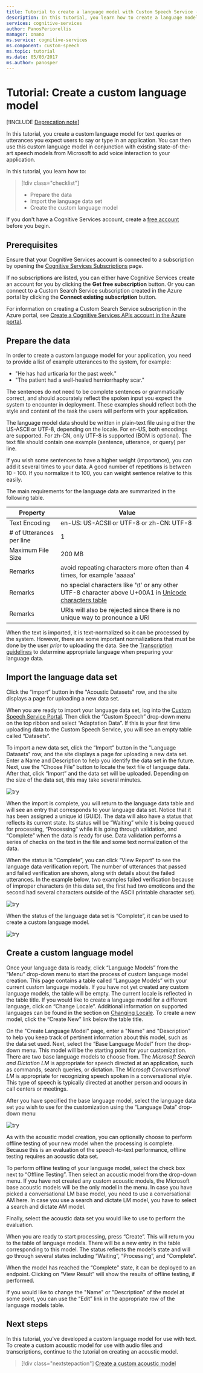 ```yaml
---
title: Tutorial to create a language model with Custom Speech Service - Microsoft Cognitive Services | Microsoft Docs
description: In this tutorial, you learn how to create a language model with the Custom Speech Service in Microsoft Cognitive Services.
services: cognitive-services
author: PanosPeriorellis
manager: onano
ms.service: cognitive-services
ms.component: custom-speech
ms.topic: tutorial
ms.date: 05/03/2017
ms.author: panosper
---
```


# Tutorial: Create a custom language model

[!INCLUDE [Deprecation note](../../../../includes/cognitive-services-custom-speech-deprecation-note.md)]

In this tutorial, you create a custom language model for text queries or utterances you expect users to say or type in an application. You can then use this custom language model in conjunction with existing state-of-the-art speech models from Microsoft to add voice interaction to your application.

In this tutorial, you learn how to:
> [!div class="checklist"]
> * Prepare the data
> * Import the language data set
> * Create the custom language model

If you don't have a Cognitive Services account, create a [free account](https://cris.ai) before you begin.

## Prerequisites

Ensure that your Cognitive Services account is connected to a subscription by opening the [Cognitive Services Subscriptions](https://cris.ai/Subscriptions) page.

If no subscriptions are listed, you can either have Cognitive Services create an account for you by clicking the **Get free subscription** button. Or you can connect to a Custom Search Service subscription created in the Azure portal by clicking the **Connect existing subscription** button.

For information on creating a Custom Search Service subscription in the Azure portal, see [Create a Cognitive Services APIs account in the Azure portal](../../cognitive-services-apis-create-account.md).

## Prepare the data

In order to create a custom language model for your application, you need to provide a list of example utterances to the system, for example:

*   "He has had urticaria for the past week."
*   "The patient had a well-healed herniorrhaphy scar."

The sentences do not need to be complete sentences or grammatically correct, and should accurately reflect the spoken input you expect the system to encounter in deployment. These examples should reflect both the style and content of the task the users will perform with your application.

The language model data should be written in plain-text file using either the US-ASCII or UTF-8, depending on the locale. For en-US, both encodings are supported. For zh-CN, only UTF-8 is supported (BOM is optional). The text file should contain one example (sentence, utterance, or query) per line.

If you wish some sentences to have a higher weight (importance), you can add it several times to your data. A good number of repetitions is between 10 - 100. If you normalize it to 100, you can weight sentence relative to this easily.

The main requirements for the language data are summarized in the following table.

| Property | Value |
|----------|-------|
| Text Encoding | en-US: US-ACSII or UTF-8 or zh-CN: UTF-8|
| # of Utterances per line | 1 |
| Maximum File Size | 200 MB |
| Remarks | avoid repeating characters more often than 4 times, for example 'aaaaa'|
| Remarks | no special characters like '\t' or any other UTF-8 character above U+00A1 in [Unicode characters table](http://www.utf8-chartable.de/)|
| Remarks | URIs will also be rejected since there is no unique way to pronounce a URI|

When the text is imported, it is text-normalized so it can be processed by the system. However, there are some important normalizations that must be done by the user _prior_ to uploading the data. See the [Transcription guidelines](cognitive-services-custom-speech-transcription-guidelines.md) to determine appropriate language when preparing your language data.

## Import the language data set

Click the “Import” button in the "Acoustic Datasets" row, and the site displays a page for uploading a new data set.

When you are ready to import your language data set, log into the [Custom Speech Service Portal](https://cris.ai).  Then click the “Custom Speech” drop-down menu on the top ribbon and select “Adaptation Data”. If this is your first time uploading data to the Custom Speech Service, you will see an empty table called “Datasets”.

To import a new data set, click the “Import” button in the "Language Datasets" row, and the site displays a page for uploading a new data set. Enter a Name and Description to help you identify the data set in the future. Next, use the “Choose File” button to locate the text file of language data. After that, click “Import” and the data set will be uploaded. Depending on the size of the data set, this may take several minutes.

![try](../../../media/cognitive-services/custom-speech-service/custom-speech-language-datasets-import.png)

When the import is complete, you will return to the language data table and will see an entry that corresponds to your language data set. Notice that it has been assigned a unique id (GUID). The data will also have a status that reflects its current state. Its status will be “Waiting” while it is being queued for processing, “Processing” while it is going through validation, and “Complete” when the data is ready for use. Data validation performs a series of checks on the text in the file and some text normalization of the data.

When the status is “Complete”, you can click “View Report” to see the language data verification report. The number of utterances that passed and failed verification are shown, along with details about the failed utterances. In the example below, two examples failed verification because of improper characters (in this data set, the first had two emoticons and the second had several characters outside of the ASCII printable character set).

![try](../../../media/cognitive-services/custom-speech-service/custom-speech-language-datasets-report.png)

When the status of the language data set is “Complete”, it can be used to create a custom language model.

![try](../../../media/cognitive-services/custom-speech-service/custom-speech-language-datasets.png)

## Create a custom language model

Once your language data is ready, click “Language Models” from the “Menu” drop-down menu to start the process of custom language model creation. This page contains a table called “Language Models” with your current custom language models. If you have not yet created any custom language models, the table will be empty. The current locale is reflected in the table title. If you would like to create a language model for a different language, click on “Change Locale”. Additional information on supported languages can be found in the section on [Changing Locale](cognitive-services-custom-speech-change-locale.md). To create a new model, click the “Create New” link below the table title.

On the "Create Language Model" page, enter a "Name" and "Description" to help you keep track of pertinent information about this model, such as the data set used. Next, select the “Base Language Model” from the drop-down menu. This model will be the starting point for your customization. There are two base language models to choose from. The _Microsoft Search and Dictation LM_ is appropriate for speech directed at an application, such as commands, search queries, or dictation. The _Microsoft Conversational LM_ is appropriate for recognizing speech spoken in a conversational style. This type of speech is typically directed at another person and occurs in call centers or meetings.

After you have specified the base language model, select the language data set you wish to use for the customization using the “Language Data” drop-down menu

![try](../../../media/cognitive-services/custom-speech-service/custom-speech-language-models-create2.png)

As with the acoustic model creation, you can optionally choose to perform offline testing of your new model when the processing is complete. Because this is an evaluation of the speech-to-text performance, offline testing requires an acoustic data set.

To perform offline testing of your language model, select the check box next to “Offline Testing”. Then select an acoustic model from the drop-down menu. If you have not created any custom acoustic models, the Microsoft base acoustic models will be the only model in the menu. In case you have picked a conversational LM base model, you need to use a conversational AM here. In case you use a search and dictate LM model, you have to select a search and dictate AM model.

Finally, select the acoustic data set you would like to use to perform the evaluation.

When you are ready to start processing, press “Create”. This will return you to the table of language models. There will be a new entry in the table corresponding to this model. The status reflects the model’s state and will go through several states including “Waiting”, “Processing”, and “Complete”.

When the model has reached the “Complete” state, it can be deployed to an endpoint. Clicking on “View Result” will show the results of offline testing, if performed.

If you would like to change the "Name" or "Description" of the model at some point, you can use the “Edit” link in the appropriate row of the language models table.

## Next steps

In this tutorial, you've developed a custom language model for use with text. To create a custom acoustic model for use with audio files and transcriptions, continue to the tutorial on creating an acoustic model.

> [!div class="nextstepaction"]
> [Create a custom acoustic model](cognitive-services-custom-speech-create-acoustic-model.md)
